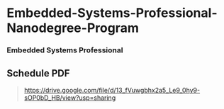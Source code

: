 # Embedded-Systems-Professional-Nanodegree-Program
### Embedded Systems Professional

## Schedule PDF
 > https://drive.google.com/file/d/13_fVuwgbhx2a5_Le9_0hy9-sOP0bD_HB/view?usp=sharing
